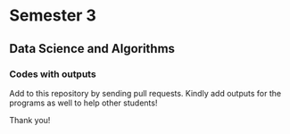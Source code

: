 # Semester 3
## Data Science and Algorithms

### Codes with outputs

Add to this repository by sending pull requests.
Kindly add outputs for the programs as well to help other students!

Thank you!
